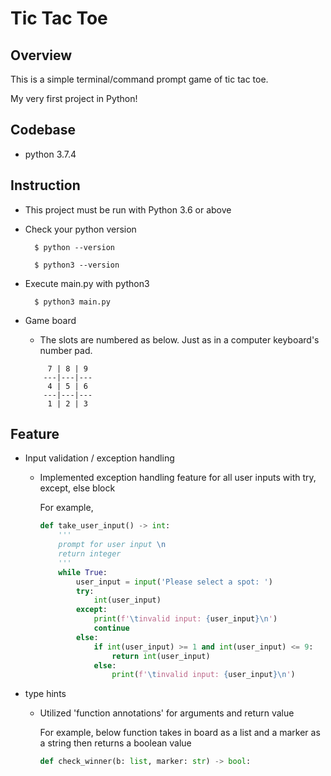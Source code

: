 # Tic Tac Toe

## Overview
This is a simple terminal/command prompt game of tic tac toe.

My very first project in Python!

## Codebase
- python 3.7.4

## Instruction
- This project must be run with Python 3.6 or above

- Check your python version

        $ python --version

        $ python3 --version

- Execute main.py with python3
        
        $ python3 main.py

- Game board
    - The slots are numbered as below. Just as in a computer keyboard's number pad.

    ```
         7 | 8 | 9 
        ---|---|---
         4 | 5 | 6 
        ---|---|---
         1 | 2 | 3 
    ```

## Feature
- Input validation / exception handling
    - Implemented exception handling feature for all user inputs with try, except, else block
    
        For example,

        ```python
        def take_user_input() -> int:
            '''
            prompt for user input \n
            return integer
            '''
            while True:
                user_input = input('Please select a spot: ')
                try:
                    int(user_input)
                except:
                    print(f'\tinvalid input: {user_input}\n')
                    continue
                else:
                    if int(user_input) >= 1 and int(user_input) <= 9:
                        return int(user_input)
                    else:
                        print(f'\tinvalid input: {user_input}\n')
        ```

- type hints
    - Utilized 'function annotations' for arguments and return value

        For example, below function takes in board as a list and a marker as a string then returns a boolean value

        ```python
        def check_winner(b: list, marker: str) -> bool:
        ``` 

